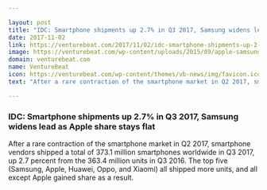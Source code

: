 ```yaml
---

layout: post
title: "IDC: Smartphone shipments up 2.7% in Q3 2017, Samsung widens lead as Apple share stays flat"
date: 2017-11-02
link: https://venturebeat.com/2017/11/02/idc-smartphone-shipments-up-2-7-in-q3-2017-samsung-widens-lead-as-apple-share-stays-flat/
image: https://venturebeat.com/wp-content/uploads/2015/09/apple-samsung.jpg?fit=780%2C410&strip=all
domain: venturebeat.com
name: VentureBeat
icon: https://venturebeat.com/wp-content/themes/vb-news/img/favicon.ico
text: "After a rare contraction of the smartphone market in Q2 2017, smartphone vendors shipped a total of 373.1 million smartphones worldwide in Q3 2017, up 2.7 percent from the 363.4 million units in Q3 2016. The top five (Samsung, Apple, Huawei, Oppo, and Xiaomi) all shipped more units, and all except Apple gained share as a result."

---
```


### IDC: Smartphone shipments up 2.7% in Q3 2017, Samsung widens lead as Apple share stays flat

After a rare contraction of the smartphone market in Q2 2017, smartphone vendors shipped a total of 373.1 million smartphones worldwide in Q3 2017, up 2.7 percent from the 363.4 million units in Q3 2016. The top five (Samsung, Apple, Huawei, Oppo, and Xiaomi) all shipped more units, and all except Apple gained share as a result.